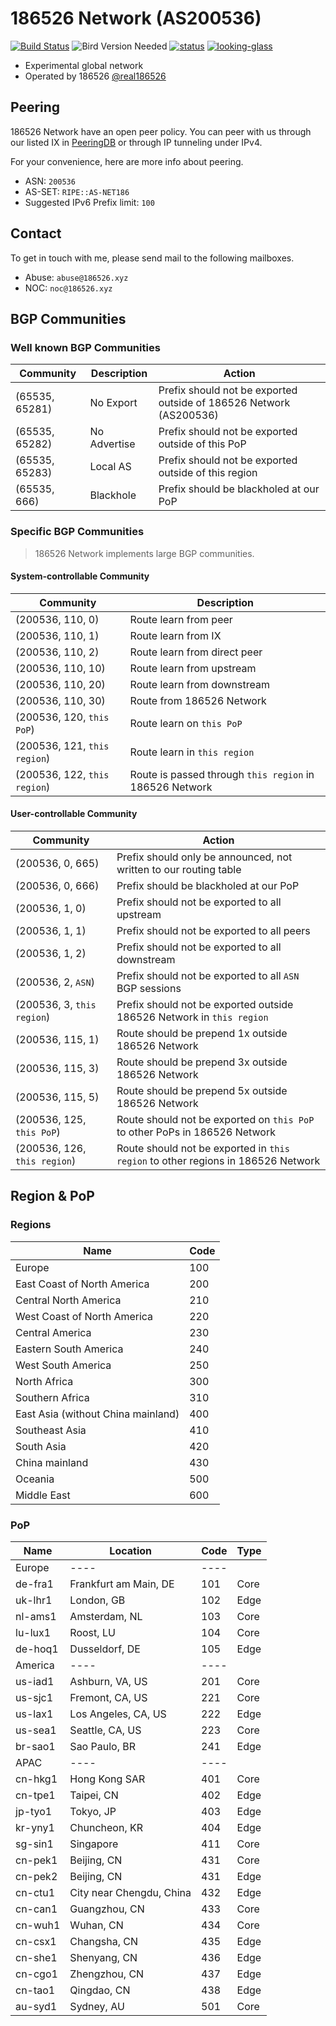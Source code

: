 # 186526 Network (AS200536)

[![Build Status](https://ci.186526.xyz/api/badges/186526/net186-config/status.svg)](https://ci.186526.xyz/186526/net186-config)
![Bird Version Needed](https://img.shields.io/badge/bird-%3E%3D%202.0.8-blue)
[![status](https://img.shields.io/badge/status-operational-sucess)](https://net.status.186526.eu.org/)
[![looking-glass](https://img.shields.io/badge/looking%20glass-available%20at%20bgp.tools-sucess)](https://bgp.tools/lg/200536)

- Experimental global network
- Operated by 186526 [@real186526](https://t.me/real186526)

## Peering

186526 Network have an open peer policy. You can peer with us through our listed IX in [PeeringDB](https://www.peeringdb.com/net/31778) or through IP tunneling under IPv4.

For your convenience, here are more info about peering.

- ASN: `200536`
- AS-SET: `RIPE::AS-NET186`
- Suggested IPv6 Prefix limit: `100`

## Contact

To get in touch with me, please send mail to the following mailboxes.

- Abuse: `abuse@186526.xyz`
- NOC: `noc@186526.xyz`

## BGP Communities

### Well known BGP Communities

| Community      | Description  | Action                                                             |
| -------------- | ------------ | ------------------------------------------------------------------ |
| (65535, 65281) | No Export    | Prefix should not be exported outside of 186526 Network (AS200536) |
| (65535, 65282) | No Advertise | Prefix should not be exported outside of this PoP                  |
| (65535, 65283) | Local AS     | Prefix should not be exported outside of this region               |
| (65535, 666)   | Blackhole    | Prefix should be blackholed at our PoP                             |

### Specific BGP Communities

> 186526 Network implements large BGP communities.

#### System-controllable Community

| Community                    | Description                                             |
| ---------------------------- | ------------------------------------------------------- |
| (200536, 110, 0)             | Route learn from peer                                   |
| (200536, 110, 1)             | Route learn from IX                                     |
| (200536, 110, 2)             | Route learn from direct peer                            |
| (200536, 110, 10)            | Route learn from upstream                               |
| (200536, 110, 20)            | Route learn from downstream                             |
| (200536, 110, 30)            | Route from 186526 Network                               |
| (200536, 120, `this PoP`)    | Route learn on `this PoP`                               |
| (200536, 121, `this region`) | Route learn in `this region`                            |
| (200536, 122, `this region`) | Route is passed through `this region` in 186526 Network |

#### User-controllable Community

| Community                    | Action                                                                           |
| ---------------------------- | -------------------------------------------------------------------------------- |
| (200536, 0, 665)             | Prefix should only be announced, not written to our routing table                |
| (200536, 0, 666)             | Prefix should be blackholed at our PoP                                           |
| (200536, 1, 0)               | Prefix should not be exported to all upstream                                    |
| (200536, 1, 1)               | Prefix should not be exported to all peers                                       |
| (200536, 1, 2)               | Prefix should not be exported to all downstream                                  |
| (200536, 2, `ASN`)           | Prefix should not be exported to all `ASN` BGP sessions                          |
| (200536, 3, `this region`)   | Prefix should not be exported outside 186526 Network in `this region`            |
| (200536, 115, 1)             | Route should be prepend 1x outside 186526 Network                                |
| (200536, 115, 3)             | Route should be prepend 3x outside 186526 Network                                |
| (200536, 115, 5)             | Route should be prepend 5x outside 186526 Network                                |
| (200536, 125, `this PoP`)    | Route should not be exported on `this PoP` to other PoPs in 186526 Network       |
| (200536, 126, `this region`) | Route should not be exported in `this region` to other regions in 186526 Network |

## Region & PoP

### Regions

| Name                               | Code |
| ---------------------------------- | ---- |
| Europe                             | 100  |
| East Coast of North America        | 200  |
| Central North America              | 210  |
| West Coast of North America        | 220  |
| Central America                    | 230  |
| Eastern South America              | 240  |
| West South America                 | 250  |
| North Africa                       | 300  |
| Southern Africa                    | 310  |
| East Asia (without China mainland) | 400  |
| Southeast Asia                     | 410  |
| South Asia                         | 420  |
| China mainland                     | 430  |
| Oceania                            | 500  |
| Middle East                        | 600  |

### PoP

| Name    | Location                 | Code | Type |
| ------- | ------------------------ | ---- | ---- |
| Europe  | ----                     | ---- |
| de-fra1 | Frankfurt am Main, DE    | 101  | Core |
| uk-lhr1 | London, GB               | 102  | Edge |
| nl-ams1 | Amsterdam, NL            | 103  | Core |
| lu-lux1 | Roost, LU                | 104  | Core |
| de-hoq1 | Dusseldorf, DE           | 105  | Edge |
| America | ----                     | ---- |
| us-iad1 | Ashburn, VA, US          | 201  | Core |
| us-sjc1 | Fremont, CA, US          | 221  | Core |
| us-lax1 | Los Angeles, CA, US      | 222  | Edge |
| us-sea1 | Seattle, CA, US          | 223  | Core |
| br-sao1 | Sao Paulo, BR            | 241  | Edge |
| APAC    | ----                     | ---- |
| cn-hkg1 | Hong Kong SAR            | 401  | Core |
| cn-tpe1 | Taipei, CN               | 402  | Edge |
| jp-tyo1 | Tokyo, JP                | 403  | Edge |
| kr-yny1 | Chuncheon, KR            | 404  | Edge |
| sg-sin1 | Singapore                | 411  | Core |
| cn-pek1 | Beijing, CN              | 431  | Core |
| cn-pek2 | Beijing, CN              | 431  | Edge |
| cn-ctu1 | City near Chengdu, China | 432  | Edge |
| cn-can1 | Guangzhou, CN            | 433  | Core |
| cn-wuh1 | Wuhan, CN                | 434  | Core |
| cn-csx1 | Changsha, CN             | 435  | Edge |
| cn-she1 | Shenyang, CN             | 436  | Edge |
| cn-cgo1 | Zhengzhou, CN            | 437  | Edge |
| cn-tao1 | Qingdao, CN              | 438  | Edge |
| au-syd1 | Sydney, AU               | 501  | Core |
